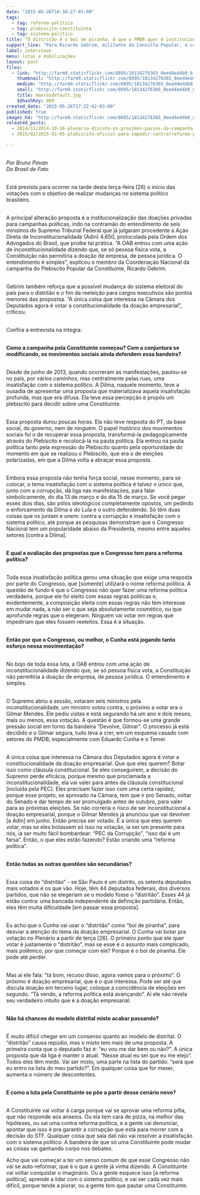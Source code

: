 ```yaml
---
date: "2015-05-26T16:30:27-03:00"
tags:
  - tag: reforma-política
  - tag: plebiscito-constituinte
  - tag: sistema-político
title: “O distritão é o boi de piranha. O que o PMDB quer é institucionalizar o financiamento privado de campanha”
support_line: "Para Ricardo Gebrim, militante da Consulta Popular, a contra reforma proposta pelo Congresso é um retrocesso para  país."
label: interviews
menu: lutas e mobilizações
layout: post
files:
  - link: "http://farm9.staticflickr.com/8895/18134276365_0eed4ed4b0_b.jpg"
    thumbnail: "http://farm9.staticflickr.com/8895/18134276365_0eed4ed4b0_t.jpg"
    medium: "http://farm9.staticflickr.com/8895/18134276365_0eed4ed4b0_z.jpg"
    small: "http://farm9.staticflickr.com/8895/18134276365_0eed4ed4b0_n.jpg"
    title: maxresdefault.jpg
    $$hashKey: 069
created_date: "2015-05-26T17:22:42-03:00"
published: true
images_hd: "http://farm9.staticflickr.com/8895/18134276365_0eed4ed4b0_n.jpg"
releated_posts:
  - 2014/11/2014-10-16-plenaria-discute-os-proximos-passos-da-campanha-pela-constituinte.md
  - 2015/02/2015-02-05-plebiscito-oficial-para-impedir-contrarreforma-politica.md

---
```

<p><br />
<em>Por Bruno Pavan<br />
Do Brasil de Fato</em></p>

<p><br />
Est&aacute; prevista para ocorrer na tarde desta ter&ccedil;a-feira (26) o in&iacute;cio das vota&ccedil;&otilde;es com o objetivo de realizar mudan&ccedil;as no sistema pol&iacute;tico brasileiro.</p>

<p><br />
A principal altera&ccedil;&atilde;o proposta &eacute; a institucionaliza&ccedil;&atilde;o das doa&ccedil;&otilde;es privadas para campanhas pol&iacute;ticas, indo na contram&atilde;o do entendimento de seis ministros do Supremo Tribunal Federal que j&aacute; julgaram procedente a A&ccedil;&atilde;o Direta de Inconstitucionalidade (Adin) 4.650, protocolada pela Ordem dos Advogados do Brasil, que pro&iacute;be tal pr&aacute;tica. &ldquo;A OAB entrou com uma a&ccedil;&atilde;o de inconstitucionalidade dizendo que, se s&oacute; pessoa f&iacute;sica vota, a Constitui&ccedil;&atilde;o n&atilde;o permitiria a doa&ccedil;&atilde;o de empresa, de pessoa jur&iacute;dica. O entendimento &eacute; simples&rdquo;, explicou o membro da Coordena&ccedil;&atilde;o Nacional da campanha do Plebiscito Popular da Constituinte, Ricardo Gebrim.</p>

<p><br />
Gebrim tamb&eacute;m refor&ccedil;a que a poss&iacute;vel mudan&ccedil;a do sistema eleitoral do pa&iacute;s para o distrit&atilde;o e o fim da reelei&ccedil;&atilde;o para cargos executivos s&atilde;o pontos menores das propostsa. &ldquo;A &uacute;nica coisa que interessa na C&acirc;mara dos Deputados agora &eacute; votar a constitucionalidade da doa&ccedil;&atilde;o empresarial&rdquo;, criticou.</p>

<p><br />
Confira a entrevista na &iacute;ntegra:</p>

<p><br />
<strong>Como a campanha pela Constituinte come&ccedil;ou? Com a conjuntura se modificando, os movimentos sociais ainda defendem essa bandeira?</strong></p>

<p><br />
Desde de junho de 2013, quando ocorreram as manifesta&ccedil;&otilde;es, pautou-se no pa&iacute;s, por v&aacute;rios caminhos, mas centralmente pelas ruas, uma insatisfa&ccedil;&atilde;o com o sistema pol&iacute;tico. A Dilma, naquele momento, teve a ousadia de apresentar uma proposta que materializava aquela insatisfa&ccedil;&atilde;o profunda, mas que era difusa. Ela teve essa percep&ccedil;&atilde;o e prop&ocirc;s um plebiscito para decidir sobre uma Constituinte.</p>

<p><br />
Essa proposta durou poucas horas. Ela n&atilde;o teve resposta do PT, da base social, do governo, nem de ningu&eacute;m. O papel hist&oacute;rico dos movimentos sociais foi o de recuperar essa proposta, transform&aacute;-la pedagogicamente atrav&eacute;s do Plebiscito e recoloc&aacute;-la na pauta pol&iacute;tica. Ela entrou na pauta pol&iacute;tica tanto pela express&atilde;o do Plebiscito quanto pela oportunidade do momento em que se realizou o Plebiscito, que era o de elei&ccedil;&otilde;es polarizadas, em que a Dilma volta a abra&ccedil;ar essa proposta.</p>

<p><br />
Embora essa proposta n&atilde;o tenha for&ccedil;a social, nesse momento, para se colocar, o tema insatisfa&ccedil;&atilde;o com o sistema pol&iacute;tica &eacute; talvez o &uacute;nico que, junto com a corrup&ccedil;&atilde;o, d&aacute; liga nas manifesta&ccedil;&otilde;es, para falar simbolicamente, do dia 13 de mar&ccedil;o e do dia 15 de mar&ccedil;o. Se voc&ecirc; pegar esses dois dias, s&atilde;o p&oacute;los ideol&oacute;gicos completamente opostos, um pedindo o enforcamento da Dilma e do Lula e o outro defendendo. S&oacute; t&ecirc;m duas coisas que os juntam e unem: contra a corrup&ccedil;&atilde;o e insatisfa&ccedil;&atilde;o com o sistema pol&iacute;tico, at&eacute; porque as pesquisas demonstram que o Congresso Nacional tem um popularidade abaixo da Presidenta, mesmo entre aqueles setores [contra a Dilma].</p>

<p><br />
<strong>E qual a avalia&ccedil;&atilde;o das propostas que o Congresso tem para a reforma pol&iacute;tica?</strong></p>

<p><br />
Toda essa insatisfa&ccedil;&atilde;o pol&iacute;tica gerou uma situa&ccedil;&atilde;o que exige uma resposta por parte do Congresso, que [somente] utilizar&aacute; o nome reforma pol&iacute;tica. A quest&atilde;o de fundo &eacute; que o Congresso n&atilde;o quer fazer uma reforma pol&iacute;tica verdadeira, porque ele foi eleito com essas regras pol&iacute;ticas e, evidentemente, a composi&ccedil;&atilde;o eleita com essas regras n&atilde;o tem interesse em mudar nada, a n&atilde;o ser o que seja absolutamente cosm&eacute;tico, ou que aprofunde regras que o elegeram. Ningu&eacute;m vai votar em regras que impediriam que eles fossem reeleitos. Essa &eacute; a situa&ccedil;&atilde;o.</p>

<p><br />
<strong>Ent&atilde;o por que o Congresso, ou melhor, o Cunha est&aacute; jogando tanto esfor&ccedil;o nessa movimenta&ccedil;&atilde;o?</strong></p>

<p><br />
No bojo de toda essa luta, a OAB entrou com uma a&ccedil;&atilde;o de inconstitucionalidade dizendo que, se s&oacute; pessoa f&iacute;sica vota, a Constitui&ccedil;&atilde;o n&atilde;o permitiria a doa&ccedil;&atilde;o de empresa, de pessoa jur&iacute;dica. O entendimento &eacute; simples.</p>

<p><br />
O Supremo abriu a sess&atilde;o, votaram seis ministros pela inconstitucionalidade, um ministro votou contra, o pr&oacute;ximo a votar era o Gilmar Mendes. Ele pediu vistas e est&aacute; segurando h&aacute; um ano e dois meses, mais ou menos, essa vota&ccedil;&atilde;o. A quest&atilde;o &eacute; que formou-se uma grande press&atilde;o social em torno da bandeira &ldquo;Devolve, Gilmar&rdquo;. O processo j&aacute; est&aacute; decidido e o Gilmar segura, tudo leva a crer, em um esquema casado com setores do PMDB, especialmente com Eduardo Cunha e o Temer.</p>

<p><br />
A &uacute;nica coisa que interessa na C&acirc;mara dos Deputados agora &eacute; votar a constitucionalidade da doa&ccedil;&atilde;o empresarial. Que que eles querem? Botar isso como cl&aacute;usula constitucional. Se eles conseguirem, a decis&atilde;o do Supremo perde efic&aacute;cia, porque mesmo que proclamada a inconstitucionalidade, ela vai valer para antes da cl&aacute;usula constitucional [inclu&iacute;da pela PEC]. Eles precisam fazer isso com uma certa rapidez, porque esse projeto, se aprovado na C&acirc;mara, tem que ir pro Senado, voltar do Senado e dar tempo de ser promulgado antes de outubro, para valer para as pr&oacute;ximas elei&ccedil;&otilde;es. Se n&atilde;o correria o risco de ser inconstitucional a doa&ccedil;&atilde;o empresarial, porque o Gilmar Mendes j&aacute; anunciou que vai devolver [a Adin] em junho. Ent&atilde;o precisa ser votado. &Eacute; a &uacute;nica que eles querem votar, mas se eles botassem s&oacute; isso na vota&ccedil;&atilde;o, ia ser um presente para n&oacute;s, ia ser muito f&aacute;cil bombardear: &ldquo;PEC da Corrup&ccedil;&atilde;o&rdquo;, &ldquo;isso da&iacute; &eacute; um farsa&rdquo;. Ent&atilde;o, o que eles est&atilde;o fazendo? Est&atilde;o criando uma &ldquo;reforma pol&iacute;tica&rdquo;.</p>

<p><br />
<strong>Ent&atilde;o todas as outras quest&otilde;es s&atilde;o secund&aacute;rias?</strong></p>

<p><br />
Essa coisa do &ldquo;distrit&atilde;o&rdquo; - se S&atilde;o Paulo &eacute; um distrito, os setenta deputados mais votados &eacute; os que v&atilde;o. Hoje, t&ecirc;m 44 deputados federais, dos diversos partidos, que n&atilde;o se elegeriam se o modelo fosse o &ldquo;distrit&atilde;o&rdquo;. Esses 44 j&aacute; est&atilde;o contra: uma bancada independente da defini&ccedil;&atilde;o partid&aacute;ria. Ent&atilde;o, eles t&ecirc;m muita dificuldade [em passar essa proposta].</p>

<p><br />
Eu acho que o Cunha vai usar o &ldquo;distrit&atilde;o&rdquo; como &ldquo;boi de piranha&rdquo;, para desviar a aten&ccedil;&atilde;o do tema da doa&ccedil;&atilde;o empresarial. O Cunha vai botar pra vota&ccedil;&atilde;o no Plen&aacute;rio a partir de ter&ccedil;a [26]. O primeiro ponto que ele quer votar &eacute; justamente o &ldquo;distrit&atilde;o&rdquo;, mas se esse &eacute; o assunto mais complicado, mais pol&ecirc;mico, por que come&ccedil;ar com ele? Porque &eacute; o boi de piranha. Ele pode at&eacute; perder.</p>

<p><br />
Mas a&iacute; ele fala: &ldquo;t&aacute; bom, recuou disso, agora vamos para o pr&oacute;ximo&rdquo;. O pr&oacute;ximo &eacute; doa&ccedil;&atilde;o empresarial, que &eacute; o que interessa. Pode ser at&eacute; que discuta doa&ccedil;&atilde;o em terceiro lugar, coloque a coincid&ecirc;ncia de elei&ccedil;&otilde;es em segundo. &ldquo;T&aacute; vendo, a reforma pol&iacute;tica est&aacute; avan&ccedil;ando&rdquo;. A&iacute; ele n&atilde;o revela seu verdadeiro intuito que &eacute; a doa&ccedil;&atilde;o empresarial.</p>

<p><br />
<strong>N&atilde;o h&aacute; chances do modelo distrital misto acabar passando?</strong></p>

<p><br />
&Eacute; muito dif&iacute;cil chegar em um consenso quanto ao modelo de distrital. O &ldquo;distrit&atilde;o&rdquo; causa rep&uacute;dio, mas o misto tem mais de uma proposta. A primeira conta que o deputado faz &eacute;: &ldquo;eu vou me dar bem ou n&atilde;o?&rdquo;. A &uacute;nica proposta que d&aacute; liga &eacute; manter o atual. &ldquo;Nesse atual eu sei que eu me elejo&rdquo;. Todos eles t&ecirc;m medo. Vai ser misto, uma parte na lista do partido: &ldquo;ser&aacute; que eu entro na lista do meu partido?&rdquo;. Em qualquer coisa que for mexer, aumenta o n&uacute;mero de descontentes.</p>

<p><br />
<strong>E como a luta pela Constituinte se p&otilde;e a partir desse cen&aacute;rio novo?</strong></p>

<p><br />
A Constituinte vai voltar &agrave; carga porque vai se aprovar uma reforma p&iacute;fia, que n&atilde;o responde aos anseios. Ou ela tem cara de pizza, na melhor das hip&oacute;teses, ou sai uma contra reforma pol&iacute;tica, e a gente vai denunciar, apontar que isso &eacute; pra garantir a corrup&ccedil;&atilde;o que est&aacute; para morrer com a decis&atilde;o do STF. Qualquer coisa que sa&iacute;a dali n&atilde;o vai resolver a insatisfa&ccedil;&atilde;o com o sistema pol&iacute;tico. A bandeira de que s&oacute; uma Constituinte pode mudar as coisas vai ganhando corpo nos debates.</p>

<p>Acho que vai come&ccedil;ar a ter um senso comum de que esse Congresso n&atilde;o vai se auto-reformar, que &eacute; o que a gente j&aacute; vinha dizendo. A Constituinte vai voltar conquistar o imagin&aacute;rio. Ou a gente esquece isso [a reforma pol&iacute;tica], aprende a lidar com o sistema pol&iacute;tico, e vai ser cada vez mais dif&iacute;cil, porque tende a piorar, ou a gente tem que pautar uma Constituinte.</p>

<p>&nbsp;</p>

<p>&nbsp;</p>
